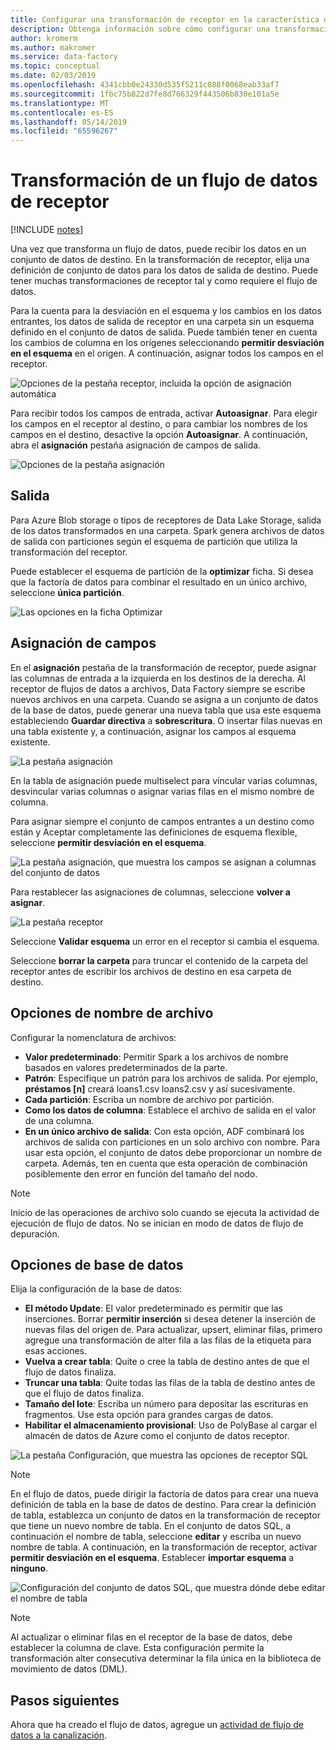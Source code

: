 ```yaml
---
title: Configurar una transformación de receptor en la característica de asignación de flujo de datos de Azure Data Factory
description: Obtenga información sobre cómo configurar una transformación de receptor en el flujo de datos de asignación.
author: kromerm
ms.author: makromer
ms.service: data-factory
ms.topic: conceptual
ms.date: 02/03/2019
ms.openlocfilehash: 4341cbb0e24330d535f5211c088f0068eab33af7
ms.sourcegitcommit: 1fbc75b822d7fe8d766329f443506b830e101a5e
ms.translationtype: MT
ms.contentlocale: es-ES
ms.lasthandoff: 05/14/2019
ms.locfileid: "65596267"
---
```

# <a name="sink-transformation-for-a-data-flow"></a>Transformación de un flujo de datos de receptor

[!INCLUDE [notes](../../includes/data-factory-data-flow-preview.md)]

Una vez que transforma un flujo de datos, puede recibir los datos en un conjunto de datos de destino. En la transformación de receptor, elija una definición de conjunto de datos para los datos de salida de destino. Puede tener muchas transformaciones de receptor tal y como requiere el flujo de datos.

Para la cuenta para la desviación en el esquema y los cambios en los datos entrantes, los datos de salida de receptor en una carpeta sin un esquema definido en el conjunto de datos de salida. Puede también tener en cuenta los cambios de columna en los orígenes seleccionando **permitir desviación en el esquema** en el origen. A continuación, asignar todos los campos en el receptor.

![Opciones de la pestaña receptor, incluida la opción de asignación automática](media/data-flow/sink1.png "receptor 1")

Para recibir todos los campos de entrada, activar **Autoasignar**. Para elegir los campos en el receptor al destino, o para cambiar los nombres de los campos en el destino, desactive la opción **Autoasignar**. A continuación, abra el **asignación** pestaña asignación de campos de salida.

![Opciones de la pestaña asignación](media/data-flow/sink2.png "receptor 2")

## <a name="output"></a>Salida 
Para Azure Blob storage o tipos de receptores de Data Lake Storage, salida de los datos transformados en una carpeta. Spark genera archivos de datos de salida con particiones según el esquema de partición que utiliza la transformación del receptor. 

Puede establecer el esquema de partición de la **optimizar** ficha. Si desea que la factoría de datos para combinar el resultado en un único archivo, seleccione **única partición**.

![Las opciones en la ficha Optimizar](media/data-flow/opt001.png "opciones de receptor")

## <a name="field-mapping"></a>Asignación de campos

En el **asignación** pestaña de la transformación de receptor, puede asignar las columnas de entrada a la izquierda en los destinos de la derecha. Al receptor de flujos de datos a archivos, Data Factory siempre se escribe nuevos archivos en una carpeta. Cuando se asigna a un conjunto de datos de la base de datos, puede generar una nueva tabla que usa este esquema estableciendo **Guardar directiva** a **sobrescritura**. O insertar filas nuevas en una tabla existente y, a continuación, asignar los campos al esquema existente. 

![La pestaña asignación](media/data-flow/sink2.png "receptores")

En la tabla de asignación puede multiselect para vincular varias columnas, desvincular varias columnas o asignar varias filas en el mismo nombre de columna.

Para asignar siempre el conjunto de campos entrantes a un destino como están y Aceptar completamente las definiciones de esquema flexible, seleccione **permitir desviación en el esquema**.

![La pestaña asignación, que muestra los campos se asignan a columnas del conjunto de datos](media/data-flow/multi1.png "varias opciones")

Para restablecer las asignaciones de columnas, seleccione **volver a asignar**.

![La pestaña receptor](media/data-flow/sink1.png "un receptor")

Seleccione **Validar esquema** un error en el receptor si cambia el esquema.

Seleccione **borrar la carpeta** para truncar el contenido de la carpeta del receptor antes de escribir los archivos de destino en esa carpeta de destino.

## <a name="file-name-options"></a>Opciones de nombre de archivo

Configurar la nomenclatura de archivos: 

   * **Valor predeterminado**: Permitir Spark a los archivos de nombre basados en valores predeterminados de la parte.
   * **Patrón**: Especifique un patrón para los archivos de salida. Por ejemplo, **préstamos [n]** creará loans1.csv loans2.csv y así sucesivamente.
   * **Cada partición**: Escriba un nombre de archivo por partición.
   * **Como los datos de columna**: Establece el archivo de salida en el valor de una columna.
   * **En un único archivo de salida**: Con esta opción, ADF combinará los archivos de salida con particiones en un solo archivo con nombre. Para usar esta opción, el conjunto de datos debe proporcionar un nombre de carpeta. Además, ten en cuenta que esta operación de combinación posiblemente den error en función del tamaño del nodo.

> [!NOTE]
> Inicio de las operaciones de archivo solo cuando se ejecuta la actividad de ejecución de flujo de datos. No se inician en modo de datos de flujo de depuración.

## <a name="database-options"></a>Opciones de base de datos

Elija la configuración de la base de datos:

* **El método Update**: El valor predeterminado es permitir que las inserciones. Borrar **permitir inserción** si desea detener la inserción de nuevas filas del origen de. Para actualizar, upsert, eliminar filas, primero agregue una transformación de alter fila a las filas de la etiqueta para esas acciones. 
* **Vuelva a crear tabla**: Quite o cree la tabla de destino antes de que el flujo de datos finaliza.
* **Truncar una tabla**: Quite todas las filas de la tabla de destino antes de que el flujo de datos finaliza.
* **Tamaño del lote**: Escriba un número para depositar las escrituras en fragmentos. Use esta opción para grandes cargas de datos. 
* **Habilitar el almacenamiento provisional**: Uso de PolyBase al cargar el almacén de datos de Azure como el conjunto de datos receptor.

![La pestaña Configuración, que muestra las opciones de receptor SQL](media/data-flow/alter-row2.png "opciones de SQL")

> [!NOTE]
> En el flujo de datos, puede dirigir la factoría de datos para crear una nueva definición de tabla en la base de datos de destino. Para crear la definición de tabla, establezca un conjunto de datos en la transformación de receptor que tiene un nuevo nombre de tabla. En el conjunto de datos SQL, a continuación el nombre de tabla, seleccione **editar** y escriba un nuevo nombre de tabla. A continuación, en la transformación de receptor, activar **permitir desviación en el esquema**. Establecer **importar esquema** a **ninguno**.

![Configuración del conjunto de datos SQL, que muestra dónde debe editar el nombre de tabla](media/data-flow/dataset2.png "esquema SQL")

> [!NOTE]
> Al actualizar o eliminar filas en el receptor de la base de datos, debe establecer la columna de clave. Esta configuración permite la transformación alter consecutiva determinar la fila única en la biblioteca de movimiento de datos (DML).

## <a name="next-steps"></a>Pasos siguientes

Ahora que ha creado el flujo de datos, agregue un [actividad de flujo de datos a la canalización](concepts-data-flow-overview.md).

